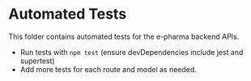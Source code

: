 # Automated Tests

This folder contains automated tests for the e-pharma backend APIs.

- Run tests with `npm test` (ensure devDependencies include jest and supertest)
- Add more tests for each route and model as needed.
